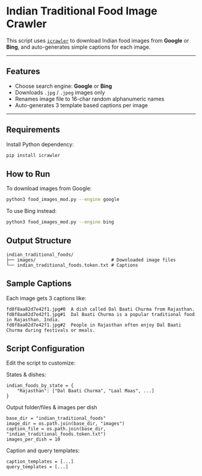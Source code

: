 # Indian Traditional Food Image Crawler

This script uses [`icrawler`](https://github.com/hellock/icrawler) to download Indian food images from **Google** or **Bing**, and auto-generates simple captions for each image.

---

## Features

- Choose search engine: **Google** or **Bing**
- Downloads `.jpg` / `.jpeg` images only
- Renames image file to 16-char random alphanumeric names
- Auto-generates 3 template based captions per image

---

## Requirements

Install Python dependency:

```bash
pip install icrawler
```

## How to Run

To download images from Google:
```bash
python3 food_images_mod.py --engine google
```

To use Bing instead:
```bash
python3 food_images_mod.py --engine bing
```

## Output Structure
```
indian_traditional_foods/
├── images/                            # Downloaded image files
└── indian_traditional_foods.token.txt # Captions
```

## Sample Captions

Each image gets 3 captions like:
```
fd8f8aa82d7e42f1.jpg#0	A dish called Dal Baati Churma from Rajasthan.
fd8f8aa82d7e42f1.jpg#1	Dal Baati Churma is a popular traditional food in Rajasthan, India.
fd8f8aa82d7e42f1.jpg#2	People in Rajasthan often enjoy Dal Baati Churma during festivals or meals.
```

## Script Configuration

Edit the script to customize:

States & dishes:
```
indian_foods_by_state = {
    "Rajasthan": ["Dal Baati Churma", "Laal Maas", ...]
}
```
Output folder/files & images per dish
```
base_dir = "indian_traditional_foods"
image_dir = os.path.join(base_dir, "images")
caption_file = os.path.join(base_dir, "indian_traditional_foods.token.txt")
images_per_dish = 10
```

Caption and query templates:
```
caption_templates = [...]
query_templates = [...]
```


